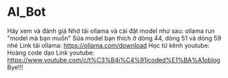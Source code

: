 # AI_Bot
Hãy xem và đánh giá
Nhớ tải ollama và cài đặt model như sau: ollama run "model mà bạn muốn" Sửa model bạn thích ở dòng 44, dòng 51 và dòng 59 nhé Link tải ollama: https://ollama.com/download Học từ kênh youtube: Hoàng code dạo Link youtube: https://www.youtube.com/c/t%C3%B4i%C4%91icoded%E1%BA%A1oblog Bye!!!
